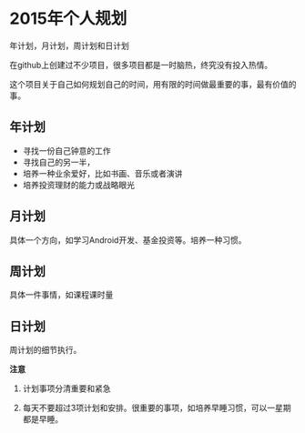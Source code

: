 # 2015年个人规划
年计划，月计划，周计划和日计划

在github上创建过不少项目，很多项目都是一时脑热，终究没有投入热情。

这个项目关于自己如何规划自己的时间，用有限的时间做最重要的事，最有价值的事。
## 年计划
- 寻找一份自己钟意的工作
- 寻找自己的另一半，
- 培养一种业余爱好，比如书画、音乐或者演讲
- 培养投资理财的能力或战略眼光

## 月计划
具体一个方向，如学习Android开发、基金投资等。培养一种习惯。

## 周计划
具体一件事情，如课程课时量

## 日计划
周计划的细节执行。

**注意**
1. 计划事项分清重要和紧急

2. 每天不要超过3项计划和安排。很重要的事项，如培养早睡习惯，可以一星期都是早睡。
